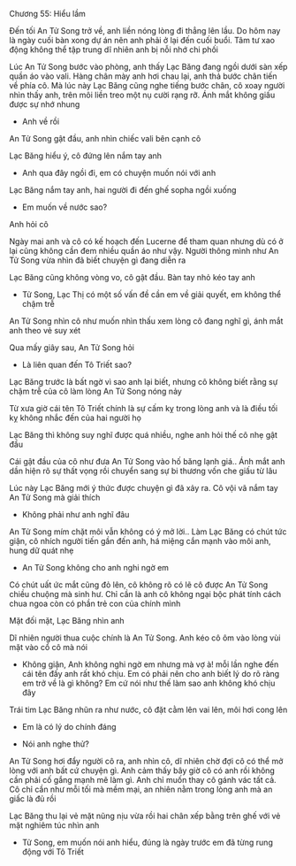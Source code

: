 




Chương 55: Hiểu lầm

Đến tối An Tử Song trở về, anh liền nóng lòng đi thẳng lên lầu. Do hôm nay là ngày cuối bàn xong dự án nên anh phải ở lại đến cuối buổi. Tâm tư xao động không thể tập trung dĩ nhiên anh bị nỗi nhớ chi phối

Lúc An Tử Song bước vào phòng, anh thấy Lạc Băng đang ngồi dưới sàn xếp quần áo vào vali. Hàng chân mày anh hơi chau lại, anh thả bước chân tiến về phía cô. Mà lúc này Lạc Băng cũng nghe tiếng bước chân, cô xoay người nhìn thấy anh, trên môi liền treo một nụ cười rạng rỡ. Ánh mắt không giấu được sự nhớ nhung

- Anh về rồi

An Tử Song gật đầu, anh nhìn chiếc vali bên cạnh cô

Lạc Băng hiểu ý, cô đứng lên nắm tay anh

- Anh qua đây ngồi đi, em có chuyện muốn nói với anh

Lạc Băng nắm tay anh, hai người đi đến ghế sopha ngồi xuống


- Em muốn về nước sao?

Anh hỏi cô

Ngày mai anh và cô có kế hoạch đến Lucerne để tham quan nhưng dù có ở lại cũng không cần đem nhiều quần áo như vậy. Người thông mình như An Tử Song vừa nhìn đã biết chuyện gì đang diễn ra

Lạc Băng cũng không vòng vo, cô gật đầu. Bàn tay nhỏ kéo tay anh

- Tử Song, Lạc Thị có một số vấn đề cần em về giải quyết, em không thể chậm trễ

An Tử Song nhìn cô như muốn nhìn thấu xem lòng cô đang nghĩ gì, ánh mắt anh theo vẻ suy xét

Qua mấy giây sau, An Tử Song hỏi

- Là liên quan đến Tô Triết sao?

Lạc Băng trước là bất ngờ vì sao anh lại biết, nhưng cô không biết rằng sự chậm trễ của cô làm lòng An Tử Song nóng nảy

Từ xưa giờ cái tên Tô Triết chính là sự cấm kỵ trong lòng anh và là điều tối kỵ không nhắc đến của hai người họ


Lạc Băng thì không suy nghĩ được quá nhiều, nghe anh hỏi thế cô nhẹ gật đầu

Cái gật đầu của cô như đưa An Tử Song vào hố băng lạnh giá.. Ánh mắt anh dần hiện rõ sự thất vọng rồi chuyển sang sự bi thương vốn che giấu từ lâu

Lúc này Lạc Băng mới ý thức được chuyện gì đã xảy ra. Cô vội vã nắm tay An Tử Song mà giải thích

- Không phải như anh nghĩ đâu

An Tử Song mím chặt môi vẫn không có ý mở lời.. Làm Lạc Băng có chút tức giận, cô nhích người tiến gần đến anh, há miệng cắn mạnh vào môi anh, hung dữ quát nhẹ

- An Tử Song không cho anh nghi ngờ em

Có chút uất ức mắt cũng đỏ lên, cô không rõ có lẽ cô được An Tử Song chiều chuộng mà sinh hư. Chỉ cần là anh cô không ngại bộc phát tính cách chua ngoa còn có phần trẻ con của chính mình

Mặt đối mặt, Lạc Băng nhìn anh

Dĩ nhiên người thua cuộc chính là An Tử Song. Anh kéo cô ôm vào lòng vùi mặt vào cổ cô mà nói

- Không giận, Anh không nghi ngờ em nhưng mà vợ à! mỗi lần nghe đến cái tên đấy anh rất khó chịu. Em có phải nên cho anh biết lý do rõ ràng em trở về là gì không? Em cứ nói như thế làm sao anh không khó chịu đây

Trái tim Lạc Băng nhũn ra như nước, cô đặt cằm lên vai lên, môi hơi cong lên

- Em là có lý do chính đáng

- Nói anh nghe thử?

An Tử Song hơi đẩy người cô ra, anh nhìn cô, dĩ nhiên chờ đợi cô có thể mở lòng với anh bất cứ chuyện gì. Anh cảm thấy bây giờ cô có anh rồi không cần phải cố gắng mạnh mẽ làm gì. Anh chỉ muốn thay cô gánh vác tất cả. Cô chỉ cần như mỗi tối mà mềm mại, an nhiên nằm trong lòng anh mà an giấc là đủ rồi

Lạc Băng thu lại vẻ mặt nũng nịu vừa rồi hai chân xếp bằng trên ghế với vẻ mặt nghiêm túc nhìn anh

- Tử Song, em muốn nói anh hiểu, đúng là ngày trước em đã từng rung động với Tô Triết




